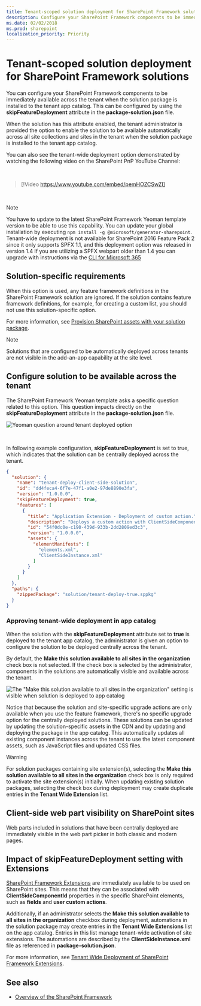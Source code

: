 ```yaml
---
title: Tenant-scoped solution deployment for SharePoint Framework solutions
description: Configure your SharePoint Framework components to be immediately available across the tenant when the solution package is installed to the tenant app catalog.
ms.date: 02/02/2018
ms.prod: sharepoint
localization_priority: Priority
---
```



# Tenant-scoped solution deployment for SharePoint Framework solutions

You can configure your SharePoint Framework components to be immediately available across the tenant when the solution package is installed to the tenant app catalog. This can be configured by using the **skipFeatureDeployment** attribute in the **package-solution.json** file.

When the solution has this attribute enabled, the tenant administrator is provided the option to enable the solution to be available automatically across all site collections and sites in the tenant when the solution package is installed to the tenant app catalog.

You can also see the tenant-wide deployment option demonstrated by watching the following video on the SharePoint PnP YouTube Channel:

<br/>

> [!Video https://www.youtube.com/embed/pemHOZCSwZI]

<br/>


> [!NOTE]
> You have to update to the latest SharePoint Framework Yeoman template version to be able to use this capability. You can update your global installation by executing `npm install -g @microsoft/generator-sharepoint`.
> Tenant-wide deployment is not available for SharePoint 2016 Feature Pack 2 since it only supports SPFX 1.1, and this deployment option was released in version 1.4
> If you are utilizing a SPFX webpart older than 1.4 you can upgrade with instructions via the [CLI for Microsoft 365](https://aka.ms/o365cli)

## Solution-specific requirements

When this option is used, any feature framework definitions in the SharePoint Framework solution are ignored. If the solution contains feature framework definitions, for example, for creating a custom list, you should not use this solution-specific option.

For more information, see [Provision SharePoint assets with your solution package](./toolchain/provision-sharepoint-assets.md).

> [!NOTE]
> Solutions that are configured to be automatically deployed across tenants are not visible in the add-an-app capability at the site level.

## Configure solution to be available across the tenant

The SharePoint Framework Yeoman template asks a specific question related to this option. This question impacts directly on the **skipFeatureDeployment** attribute in the **package-solution.json** file.

![Yeoman question around tenant deployed option](../images/tenant-deploy-yeoman.png)

<br/>

In following example configuration, **skipFeatureDeployment** is set to true, which indicates that the solution can be centrally deployed across the tenant.

```json
{
  "solution": {
    "name": "tenant-deploy-client-side-solution",
    "id": "dd4feca4-6f7e-47f1-a0e2-97de8890e3fa",
    "version": "1.0.0.0",
    "skipFeatureDeployment": true,
    "features": [
      {
        "title": "Application Extension - Deployment of custom action.",
        "description": "Deploys a custom action with ClientSideComponentId association",
        "id": "54f0dc0e-c190-439d-933b-2dd2809ed3c3",
        "version": "1.0.0.0",
        "assets": {
          "elementManifests": [
            "elements.xml",
            "ClientSideInstance.xml"
          ]
        }
      }
    ]
  },
  "paths": {
    "zippedPackage": "solution/tenant-deploy-true.sppkg"
  }
}

```

### Approving tenant-wide deployment in app catalog

When the solution with the **skipFeatureDeployment** attribute set to **true** is deployed to the tenant app catalog, the administrator is given an option to configure the solution to be deployed centrally across the tenant.

By default, the **Make this solution available to all sites in the organization** check box is not selected. If the check box is selected by the administrator, components in the solutions are automatically visible and available across the tenant.

![The "Make this solution available to all sites in the organization" setting is visible when solution is deployed to app catalog](../images/tenant-deploy-app-catalog.png)

Notice that because the solution and site-specific upgrade actions are only available when you use the feature framework, there's no specific upgrade option for the centrally deployed solutions. These solutions can be updated by updating the solution-specific assets in the CDN and by updating and deploying the package in the app catalog. This automatically updates all existing component instances across the tenant to use the latest component assets, such as JavaScript files and updated CSS files.

> [!WARNING]
> For solution packages containing site extension(s), selecting the **Make this solution available to all sites in the organization** check box is only required to activate the site extension(s) initially. When updating existing solution packages, selecting the check box during deployment may create duplicate entries in the  **Tenant Wide Extension** list.

## Client-side web part visibility on SharePoint sites

Web parts included in solutions that have been centrally deployed are immediately visible in the web part picker in both classic and modern pages.

## Impact of skipFeatureDeployment setting with Extensions

[SharePoint Framework Extensions](./extensions/overview-extensions.md) are immediately available to be used on SharePoint sites. This means that they can be associated with **ClientSideComponentId** properties in the specific SharePoint elements, such as **fields** and **user custom actions**.

Additionally, if an administrator selects the **Make this solution available to all sites in the organization** checkbox during deployment, automations in the solution package may create entries in the **Tenant Wide Extensions** list on the app catalog. Entries in this list manage tenant-wide activation of site extensions. The automations are described by the **ClientSideInstance.xml** file as referenced in **package-solution.json**.

For more information, see [Tenant Wide Deployment of SharePoint Framework Extensions](./extensions/basics/tenant-wide-deployment-extensions.md).

## See also

- [Overview of the SharePoint Framework](sharepoint-framework-overview.md)
